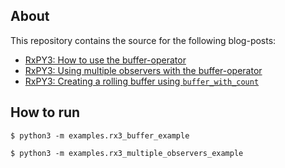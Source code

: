 ## About

This repository contains the source for the following blog-posts:

- [RxPY3: How to use the buffer-operator](https://blog.ukena.de/posts/2021/11/rxpy3-buffer-operator-example/)
- [RxPY3: Using multiple observers with the buffer-operator](https://blog.ukena.de/posts/2021/11/rxpy3-multiple-using-observers-and-buffer/)
- [RxPY3: Creating a rolling buffer using `buffer_with_count`](https://blog.ukena.de/posts/2021/11/rxpy3-sliding-or-rolling-buffer-operator/)

## How to run

```
$ python3 -m examples.rx3_buffer_example
```

```
$ python3 -m examples.rx3_multiple_observers_example
```
